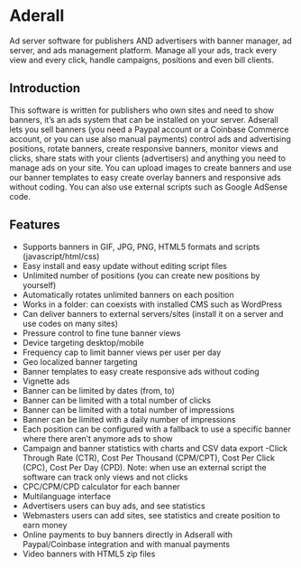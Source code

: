 # Aderall
Ad server software for publishers AND advertisers with banner manager, ad server, and ads management platform. Manage all your ads, track every view and every click, handle campaigns, positions and even bill clients.

## Introduction
This software is written for publishers who own sites and need to show banners, it’s an ads system that can be installed on your server. Adserall lets you sell banners (you need a Paypal account or a Coinbase Commerce account, or you can use also manual payments) control ads and advertising positions, rotate banners, create responsive banners, monitor views and clicks, share stats with your clients (advertisers) and anything you need to manage ads on your site. You can upload images to create banners and use our banner templates to easy create overlay banners and responsive ads without coding. You can also use external scripts such as Google AdSense code.

## Features 
- Supports banners in GIF, JPG, PNG, HTML5 formats and scripts (javascript/html/css)
- Easy install and easy update without editing script files
- Unlimited number of positions (you can create new positions by yourself)
- Automatically rotates unlimited banners on each position
- Works in a folder: can coexists with installed CMS such as WordPress
- Can deliver banners to external servers/sites (install it on a server and use codes on many sites)
- Pressure control to fine tune banner views
- Device targeting desktop/mobile
- Frequency cap to limit banner views per user per day
- Geo localized banner targeting
- Banner templates to easy create responsive ads without coding
- Vignette ads
- Banner can be limited by dates (from, to)
- Banner can be limited with a total number of clicks
- Banner can be limited with a total number of impressions
- Banner can be limited with a daily number of impressions
- Each position can be configured with a fallback to use a specific banner where there aren’t anymore ads to show
- Campaign and banner statistics with charts and CSV data export
-Click Through Rate (CTR), Cost Per Thousand (CPM/CPT), Cost Per Click (CPC), Cost Per Day (CPD). Note: when use an external script the software can track only views and not clicks
- CPC/CPM/CPD calculator for each banner
- Multilanguage interface
- Advertisers users can buy ads, and see statistics
- Webmasters users can add sites, see statistics and create position to earn money
- Online payments to buy banners directly in Adserall with Paypal/Coinbase integration and with manual payments
- Video banners with HTML5 zip files

